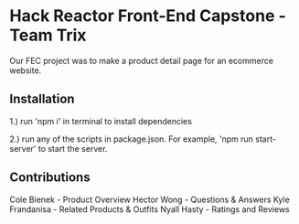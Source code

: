 # Hack Reactor Front-End Capstone - Team Trix

Our FEC project was to make a product detail page for an ecommerce website.

## Installation

1.) run 'npm i' in terminal to install dependencies

2.) run any of the scripts in package.json. For example, 'npm run start-server' to start the server.

## Contributions
Cole Bienek - Product Overview
Hector Wong - Questions & Answers
Kyle Frandanisa - Related Products & Outfits
Nyall Hasty - Ratings and Reviews
